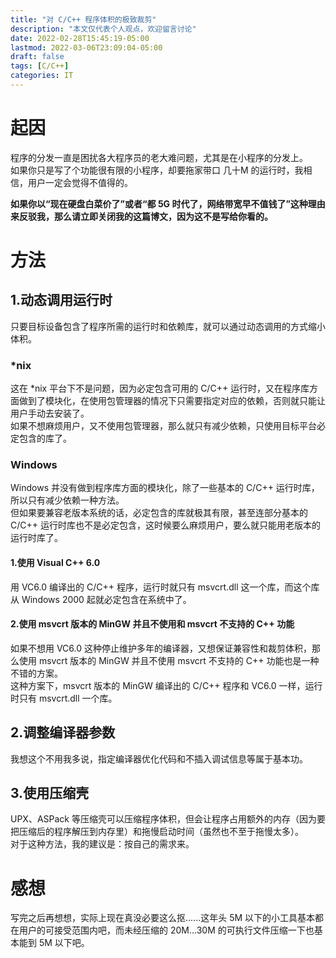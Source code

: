 ```yaml
---
title: "对 C/C++ 程序体积的极致裁剪"
description: "本文仅代表个人观点，欢迎留言讨论"
date: 2022-02-28T15:45:19-05:00
lastmod: 2022-03-06T23:09:04-05:00
draft: false
tags: [C/C++]
categories: IT
---
```


# 起因
程序的分发一直是困扰各大程序员的老大难问题，尤其是在小程序的分发上。  
如果你只是写了个功能很有限的小程序，却要拖家带口 几十M 的运行时，我相信，用户一定会觉得不值得的。  

**如果你以“现在硬盘白菜价了”或者“都 5G 时代了，网络带宽早不值钱了”这种理由来反驳我，那么请立即关闭我的这篇博文，因为这不是写给你看的。**

# 方法
## 1.动态调用运行时
只要目标设备包含了程序所需的运行时和依赖库，就可以通过动态调用的方式缩小体积。
### *nix
这在 *nix 平台下不是问题，因为必定包含可用的 C/C++ 运行时，又在程序库方面做到了模块化，在使用包管理器的情况下只需要指定对应的依赖，否则就只能让用户手动去安装了。  
如果不想麻烦用户，又不使用包管理器，那么就只有减少依赖，只使用目标平台必定包含的库了。
### Windows
Windows 并没有做到程序库方面的模块化，除了一些基本的 C/C++ 运行时库，所以只有减少依赖一种方法。  
但如果要兼容老版本系统的话，必定包含的库就极其有限，甚至连部分基本的 C/C++ 运行时库也不是必定包含，这时候要么麻烦用户，要么就只能用老版本的运行时库了。
#### 1.使用 Visual C++ 6.0
用 VC6.0 编译出的 C/C++ 程序，运行时就只有 msvcrt.dll 这一个库，而这个库从 Windows 2000 起就必定包含在系统中了。
#### 2.使用 msvcrt 版本的 MinGW 并且不使用和 msvcrt 不支持的 C++ 功能
如果不想用 VC6.0 这种停止维护多年的编译器，又想保证兼容性和裁剪体积，那么使用 msvcrt 版本的 MinGW 并且不使用 msvcrt 不支持的 C++ 功能也是一种不错的方案。  
这种方案下，msvcrt 版本的 MinGW 编译出的 C/C++ 程序和 VC6.0 一样，运行时只有 msvcrt.dll 一个库。

## 2.调整编译器参数
我想这个不用我多说，指定编译器优化代码和不插入调试信息等属于基本功。
## 3.使用压缩壳
UPX、ASPack 等压缩壳可以压缩程序体积，但会让程序占用额外的内存（因为要把压缩后的程序解压到内存里）和拖慢启动时间（虽然也不至于拖慢太多）。  
对于这种方法，我的建议是：按自己的需求来。

# 感想
写完之后再想想，实际上现在真没必要这么抠......这年头 5M 以下的小工具基本都在用户的可接受范围内吧，而未经压缩的 20M...30M 的可执行文件压缩一下也基本能到 5M 以下吧。